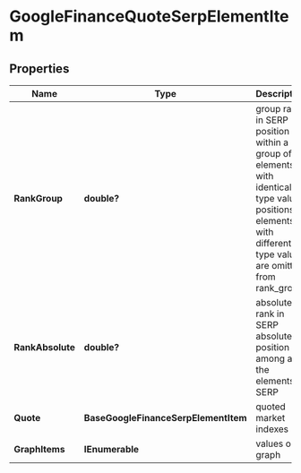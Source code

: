# GoogleFinanceQuoteSerpElementItem


## Properties

| Name | Type | Description | Notes |
|------------ | ------------- | ------------- | -------------|
**RankGroup** | **double?** | group rank in SERP<br>position within a group of elements with identical type values<br>positions of elements with different type values are omitted from rank_group |[optional]|
**RankAbsolute** | **double?** | absolute rank in SERP<br>absolute position among all the elements in SERP |[optional]|
**Quote** | **BaseGoogleFinanceSerpElementItem** | quoted market indexes |[optional]|
**GraphItems** | **IEnumerable<GraphItems>** | values on graph |[optional]|